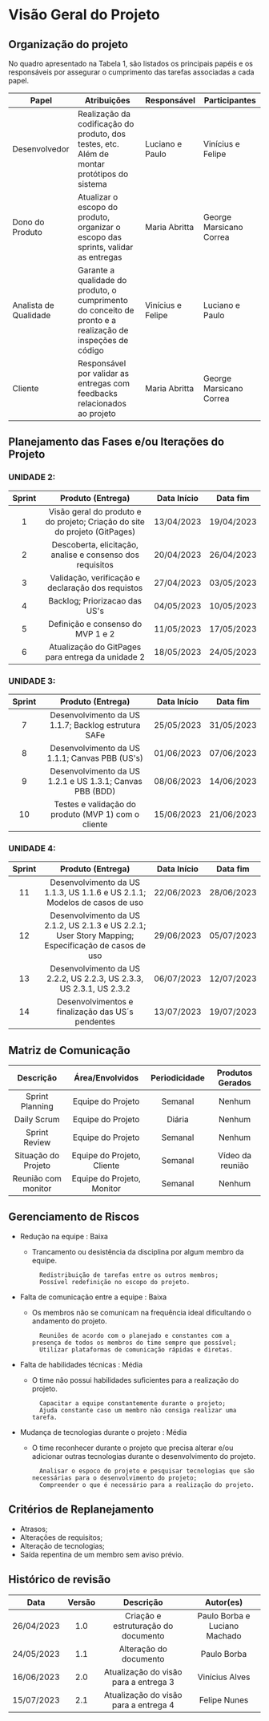 # Visão Geral do Projeto

## Organização do projeto

No quadro apresentado na Tabela 1, são listados os principais papéis e os responsáveis por assegurar o cumprimento das tarefas associadas a cada papel.

|          Papel        | Atribuições | Responsável | Participantes | 
| --------------------- | --------------------------------------------------------------- | ---------------------------------------- | -------- |
|     Desenvolvedor     | Realização da codificação do produto, dos testes, etc. Além de montar protótipos do sistema | Luciano e Paulo | Vinícius e Felipe |
|    Dono do Produto    | Atualizar o escopo do produto, organizar o escopo das sprints, validar as entregas | Maria Abritta | George Marsicano Correa |
| Analista de Qualidade | Garante a qualidade do produto, o cumprimento do conceito de pronto e a  realização de inspeções de código | Vinícius e Felipe | Luciano e Paulo |
|        Cliente        | Responsável por validar as entregas com feedbacks relacionados ao projeto | Maria Abritta | George Marsicano Correa |

## Planejamento das Fases e/ou Iterações do Projeto

### UNIDADE 2:

| Sprint | Produto (Entrega) | Data Início | Data fim |
| :----: | :----------------:| :---------: | :------: |
| 1 | Visão geral do produto e do projeto; Criação do site do projeto (GitPages) | 13/04/2023 | 19/04/2023 |
| 2 | Descoberta, elicitação, analise e consenso dos requisitos | 20/04/2023 | 26/04/2023 |
| 3 | Validação, verificação e declaração dos requistos | 27/04/2023 | 03/05/2023 |
| 4 | Backlog; Priorizacao das US's | 04/05/2023 | 10/05/2023 |
| 5 | Definição e consenso do MVP 1 e 2 | 11/05/2023 | 17/05/2023 |
| 6 | Atualização do GitPages para entrega da unidade 2 | 18/05/2023 | 24/05/2023 |

### UNIDADE 3:

| Sprint | Produto (Entrega) | Data Início | Data fim |
| :----: | :----------------:| :---------: | :------: |
| 7 | Desenvolvimento da US 1.1.7; Backlog estrutura SAFe | 25/05/2023 | 31/05/2023 |
| 8 | Desenvolvimento da US 1.1.1; Canvas PBB (US's) | 01/06/2023 | 07/06/2023 |
| 9 | Desenvolvimento da US 1.2.1 e US 1.3.1; Canvas PBB (BDD) | 08/06/2023 | 14/06/2023 |
| 10 | Testes e validação do produto (MVP 1) com o cliente | 15/06/2023 | 21/06/2023 |

### UNIDADE 4:

| Sprint | Produto (Entrega) | Data Início | Data fim |
| :----: | :----------------:| :---------: | :------: |
| 11 | Desenvolvimento da US 1.1.3, US 1.1.6 e US 2.1.1; Modelos de casos de uso | 22/06/2023 | 28/06/2023 |
| 12 | Desenvolvimento da US 2.1.2, US 2.1.3 e US 2.2.1; User Story Mapping; Especificação de casos de uso  | 29/06/2023 | 05/07/2023 |
| 13 | Desenvolvimento da US 2.2.2, US 2.2.3, US 2.3.3, US 2.3.1, US 2.3.2 | 06/07/2023 | 12/07/2023 |
| 14 | Desenvolvimentos e finalização das US´s pendentes  | 13/07/2023 | 19/07/2023 |

## Matriz de Comunicação

| Descrição | Área/Envolvidos | Periodicidade | Produtos Gerados |
| :-------: | :-------------: | :-----------: | :--------------: |
| Sprint Planning  | Equipe do Projeto | Semanal | Nenhum |
| Daily Scrum | Equipe do Projeto  | Diária | Nenhum |
| Sprint Review | Equipe do Projeto | Semanal | Nenhum |
| Situação do Projeto | Equipe do Projeto, Cliente | Semanal | Vídeo da reunião |
| Reunião com monitor | Equipe do Projeto, Monitor | Semanal | Nenhum |

## Gerenciamento de Riscos

- Redução na equipe : Baixa
    - Trancamento ou desistência da disciplina por algum membro da equipe.
        
            Redistribuição de tarefas entre os outros membros;
            Possível redefinição no escopo do projeto.

- Falta de comunicação entre a equipe : Baixa
    - Os membros não se comunicam na frequência ideal dificultando o andamento do projeto.

            Reuniões de acordo com o planejado e constantes com a presença de todos os membros do time sempre que possível;
            Utilizar plataformas de comunicação rápidas e diretas.

- Falta de habilidades técnicas : Média
    - O time não possui habilidades suficientes para a realização do projeto.
    
            Capacitar a equipe constantemente durante o projeto;
            Ajuda constante caso um membro não consiga realizar uma tarefa.

- Mudança de tecnologias durante o projeto : Média
    - O time reconhecer durante o projeto que precisa alterar e/ou adicionar outras tecnologias durante o desenvolvimento do projeto.
    
            Analisar o espoco do projeto e pesquisar tecnologias que são necessárias para o desenvolvimento do projeto;
            Compreender o que é necessário para a realização do projeto.

## Critérios de Replanejamento

- Atrasos;
- Alterações de requisitos; 
- Alteração de tecnologias; 
- Saída repentina de um membro sem aviso prévio. 

## Histórico de revisão

|  Data | Versão | Descrição | Autor(es) |
| :--------: | :----: | :---------------------------------: | :---------: |
| 26/04/2023 |  1.0   | Criação e estruturação do documento | Paulo Borba e Luciano Machado |
| 24/05/2023 |  1.1   | Alteração do documento | Paulo Borba |
| 16/06/2023 |  2.0   | Atualização do visão para a entrega 3 | Vinícius Alves |
| 15/07/2023 |  2.1   | Atualização do visão para a entrega 4 | Felipe Nunes |
